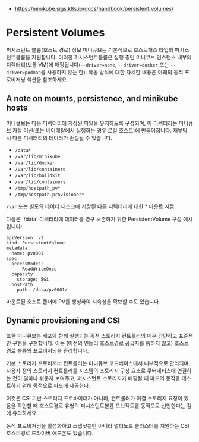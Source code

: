 - https://minikube.sigs.k8s.io/docs/handbook/persistent_volumes/

# Persistent Volumes
퍼시스턴트 볼륨(호스트 경로) 정보
미니큐브는 기본적으로 호스트패스 타입의 퍼시스턴트볼륨을 지원합니다. 이러한 퍼시스턴트볼륨은 실행 중인 미니큐브 인스턴스 내부의 디렉터리(보통 VM)에 매핑됩니다(`--driver=none`, `--driver=docker` 또는 `--driver=podman`을 사용하지 않는 한). 작동 방식에 대한 자세한 내용은 아래의 동적 프로비저닝 섹션을 참조하세요.

## A note on mounts, persistence, and minikube hosts

미니큐브는 다음 디렉터리에 저장된 파일을 유지하도록 구성되며, 이 디렉터리는 미니큐브 가상 머신(또는 베어메탈에서 실행하는 경우 로컬 호스트)에 만들어집니다. 재부팅 시 다른 디렉터리의 데이터가 손실될 수 있습니다.

- `/data*`
- `/var/lib/minikube`
- `/var/lib/docker`
- `/var/lib/containerd`
- `/var/lib/buildkit`
- `/var/lib/containers`
- `/tmp/hostpath_pv*`
- `/tmp/hostpath-provisioner*`

`/var` 또는 별도의 데이터 디스크에 저장된 다른 디렉터리에 대한 * 마운트 지점

다음은 '/data' 디렉터리에 데이터를 영구 보존하기 위한 PersistentVolume 구성 예시입니다:

```
apiVersion: v1
kind: PersistentVolume
metadata:
  name: pv0001
spec:
  accessModes:
    - ReadWriteOnce
  capacity:
    storage: 5Gi
  hostPath:
    path: /data/pv0001/

```

마운트된 호스트 폴더에 PV를 생성하여 지속성을 확보할 수도 있습니다.

## Dynamic provisioning and CSI 

또한 미니큐브는 배포와 함께 실행되는 동적 스토리지 컨트롤러의 매우 간단하고 표준적인 구현을 구현합니다. 이는 (이전의 인트리 호스트경로 공급자를 통하지 않고) 호스트경로 볼륨의 프로비저닝을 관리합니다.

기본 스토리지 프로비저너 컨트롤러는 미니큐브 코드베이스에서 내부적으로 관리되며, 사용자 정의 스토리지 컨트롤러를 시스템의 스토리지 구성 요소로 쿠버네티스에 연결하는 것이 얼마나 쉬운지 보여주고, 퍼시스턴트 스토리지가 매핑될 때 파드의 동작을 테스트하기 위해 동적으로 파드에 제공한다.

이것은 CSI 기반 스토리지 프로바이더가 아니라, 컨트롤러가 미결 스토리지 요청이 있음을 확인할 때 호스트경로 유형의 퍼시스턴트볼륨 오브젝트를 동적으로 선언한다는 점에 유의하세요.

동적 프로비저닝을 활성화하고 스냅샷뿐만 아니라 멀티노드 클러스터를 지원하는 CSI 호스트경로 드라이버 애드온도 있습니다.

